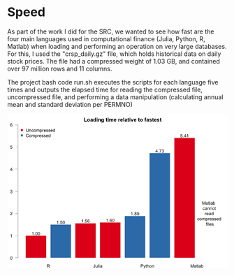 # Speed

As part of the work I did for the SRC, we wanted to see how fast are the four main languages used in computational finance (Julia, Python, R, Matlab) when loading and performing an operation on very large databases. For this, I used the "crsp_daily.gz" file, which holds historical data on daily stock prices. The file had a compressed weight of 1.03 GB, and contained over 97 million rows and 11 columns.

The project bash code run.sh executes the scripts for each language five times and outputs the elapsed time for reading the compressed file, uncompressed file, and performing a data manipulation (calculating annual mean and standard deviation per PERMNO)

![Rank](plots/png_large/reading_time.png)